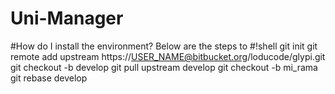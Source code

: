 # Uni-Manager
#How do I install the environment?
Below are the steps to
#!shell
git init
git remote add upstream https://USER_NAME@bitbucket.org/loducode/glypi.git
git checkout -b develop
git pull upstream develop
git checkout -b mi_rama
git rebase develop
